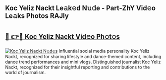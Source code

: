 ## Koc Yeliz Nackt Le𝚊k𝚎d N𝚞𝚍e - Part-ZhY Vid𝚎o Le𝚊ks Photos RAJly

# <h2><a href="http://fbaru5.evod.top/?m=Koc+Yeliz+Nackt">🔗 👉🔴 Koc Yeliz Nackt Vid𝚎o Ph𝚘t𝚘s</a></h2>

[![Koc Yeliz Nackt N𝚞d𝚎s](https://i.imgur.com/8V9OHl7.gif)](http://fbaru5.evod.top/?m=Koc+Yeliz+Nackt)
Influential social media personality Koc Yeliz Nackt, recognized for sharing lifestyle and dance-themed content, including dance trend performances and mini vlogs. Distinguished journalist Koc Yeliz Nackt, recognized for their insightful reporting and contributions to the world of journalism. 
